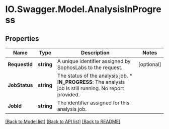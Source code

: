 # IO.Swagger.Model.AnalysisInProgress
## Properties

Name | Type | Description | Notes
------------ | ------------- | ------------- | -------------
**RequestId** | **string** | A unique identifier assigned by SophosLabs to the request.  | [optional] 
**JobStatus** | **string** | The status of the analysis job.   * **IN_PROGRESS**: The analysis job is still running. No report provided.  | 
**JobId** | **string** | The identifier assigned for this analysis job.  | 

[[Back to Model list]](../README.md#documentation-for-models) [[Back to API list]](../README.md#documentation-for-api-endpoints) [[Back to README]](../README.md)

